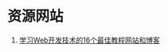 # 资源网站

1. [学习Web开发技术的16个最佳教程网站和博客](http://www.cnblogs.com/lhb25/archive/2012/08/10/best-websites-for-teaching-web-development.html)

